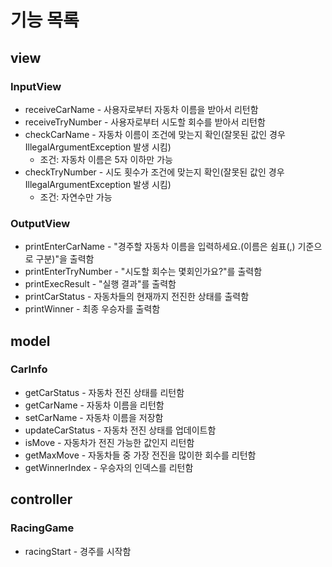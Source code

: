 # 기능 목록

## view

### InputView
- receiveCarName - 사용자로부터 자동차 이름을 받아서 리턴함
- receiveTryNumber - 사용자로부터 시도할 회수를 받아서 리턴함
- checkCarName - 자동차 이름이 조건에 맞는지 확인(잘못된 값인 경우 IllegalArgumentException 발생 시킴)
  - 조건: 자동차 이름은 5자 이하만 가능
- checkTryNumber - 시도 횟수가 조건에 맞는지 확인(잘못된 값인 경우 IllegalArgumentException 발생 시킴)
  - 조건: 자연수만 가능

### OutputView
- printEnterCarName - "경주할 자동차 이름을 입력하세요.(이름은 쉼표(,) 기준으로 구분)"을 출력함
- printEnterTryNumber - "시도할 회수는 몇회인가요?"를 출력함
- printExecResult - "실행 결과"를 출력함
- printCarStatus - 자동차들의 현재까지 전진한 상태를 출력함
- printWinner - 최종 우승자를 출력함

## model

### CarInfo
- getCarStatus - 자동차 전진 상태를 리턴함
- getCarName - 자동차 이름을 리턴함
- setCarName - 자동차 이름을 저장함
- updateCarStatus - 자동차 전진 상태를 업데이트함
- isMove - 자동차가 전진 가능한 값인지 리턴함
- getMaxMove - 자동차들 중 가장 전진을 많이한 회수를 리턴함
- getWinnerIndex - 우승자의 인덱스를 리턴함

## controller

### RacingGame
- racingStart - 경주를 시작함